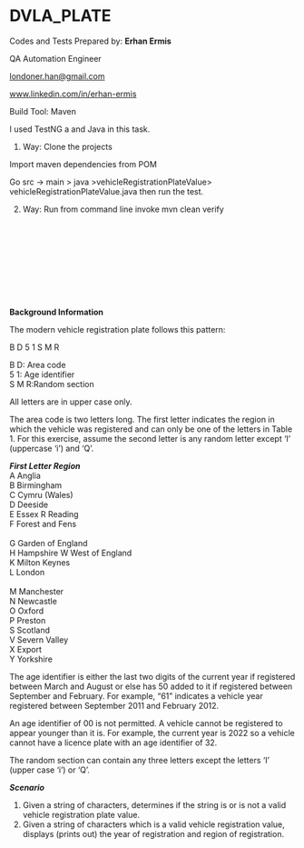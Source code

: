 # DVLA_PLATE

Codes and Tests Prepared by: **Erhan Ermis**

QA Automation Engineer

londoner.han@gmail.com

www.linkedin.com/in/erhan-ermis

Build Tool: Maven

I used TestNG a and Java in this task.

1. Way:
Clone the projects

Import maven dependencies from POM

Go src -> main > java >vehicleRegistrationPlateValue> vehicleRegistrationPlateValue.java then run the test.

2. Way:
Run from command line invoke mvn clean verify



<br />
<br />
<br />
<br />
<br />
<br />
<br />
<br />

**Background Information**


The modern vehicle registration plate follows this pattern:

B	D	5	1	S	M	R<br />


B	D: Area code<br />	5	1: Age identifier<br />	S	M	R:Random section<br />

All letters are in upper case only.

The area code is two letters long. The first letter indicates the region in which the vehicle was registered and can only be one of the letters in Table 1. For this exercise, assume the second letter is any random letter except ‘I’ (uppercase ‘i’) and ‘Q’.

	
***First Letter	   Region<br />***
A	Anglia<br />
B	Birmingham<br />
C	Cymru (Wales)<br />
D	Deeside<br />
E	Essex	R	Reading<br />
F	Forest and Fens<br />	
G	Garden of England<br />	
H	Hampshire	W	West of England<br />
K	Milton Keynes<br />	
L	London<br />	
M	Manchester<br />
N	Newcastle<br />
O	Oxford<br />
P	Preston<br />
S	Scotland<br />
V	Severn Valley<br />
X	Export<br />
Y	Yorkshire<br />


The age identifier is either the last two digits of the current year if registered between March and August or else has 50 added to it if registered between September and February. For example, “61” indicates a vehicle year registered between September 2011 and February 2012. 

An age identifier of 00 is not permitted. A vehicle cannot be registered to appear younger than it is. For example, the current year is 2022 so a vehicle cannot have a licence plate with an age identifier of 32.

The random section can contain any three letters except the letters ‘I’ (upper case ‘i’) or ‘Q’.

***Scenario***
1.	Given a string of characters, determines if the string is or is not a valid vehicle registration plate value.
2.	Given a string of characters which is a valid vehicle registration value, displays (prints out) the year of registration and region of registration.
